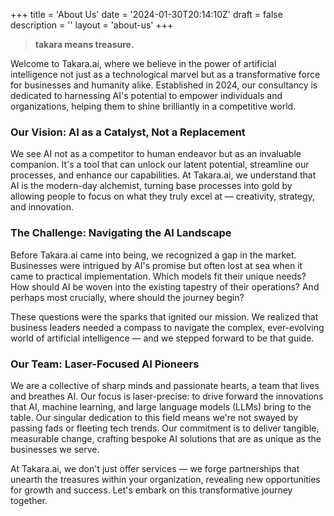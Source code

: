 +++
title = 'About Us'
date = '2024-01-30T20:14:10Z'
draft = false
description = ''
layout = 'about-us'
+++

> **takara means treasure.**

Welcome to Takara.ai, where we believe in the power of artificial intelligence not just as a technological marvel but as a transformative force for businesses and humanity alike. Established in 2024, our consultancy is dedicated to harnessing AI's potential to empower individuals and organizations, helping them to shine brilliantly in a competitive world.

### Our Vision: AI as a Catalyst, Not a Replacement

We see AI not as a competitor to human endeavor but as an invaluable companion. It's a tool that can unlock our latent potential, streamline our processes, and enhance our capabilities. At Takara.ai, we understand that AI is the modern-day alchemist, turning base processes into gold by allowing people to focus on what they truly excel at — creativity, strategy, and innovation.

### The Challenge: Navigating the AI Landscape

Before Takara.ai came into being, we recognized a gap in the market. Businesses were intrigued by AI's promise but often lost at sea when it came to practical implementation. Which models fit their unique needs? How should AI be woven into the existing tapestry of their operations? And perhaps most crucially, where should the journey begin?

These questions were the sparks that ignited our mission. We realized that business leaders needed a compass to navigate the complex, ever-evolving world of artificial intelligence — and we stepped forward to be that guide.

### Our Team: Laser-Focused AI Pioneers

We are a collective of sharp minds and passionate hearts, a team that lives and breathes AI. Our focus is laser-precise: to drive forward the innovations that AI, machine learning, and large language models (LLMs) bring to the table. Our singular dedication to this field means we're not swayed by passing fads or fleeting tech trends. Our commitment is to deliver tangible, measurable change, crafting bespoke AI solutions that are as unique as the businesses we serve.

At Takara.ai, we don't just offer services — we forge partnerships that unearth the treasures within your organization, revealing new opportunities for growth and success. Let's embark on this transformative journey together.
